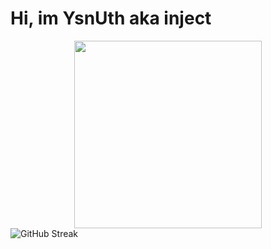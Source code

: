 <h1>
    Hi, im YsnUth aka inject
</h1>
<div id="header" align="center">
  <img src="https://tenor.googleapis.com/v2/media?id=15182526337550176271&format=optimizedgif&client_key=tenor_web&appversion=browser-r20240311-2&access_token=ya29.a0Ad52N3_GePRKTqrAgJTwqXz3fZvWtOhh1BUSUxa_RxHov-3ycwarVqpN7o1DD5eV5HVnkV_mboSsxHnBg44ab0UP4qUlCw1q3lVCZc1o7t7Df2DTD6QpNWOISp2QNsShAsHfNQ9ZlpR0CvRJXZxt3B7Wbi2E2887GgaCgYKAc0SARESFQHGX2Mi3e9nCVm_VQB31j6u4RSWeg0169&key=AIzaSyC-P6_qz3FzCoXGLk6tgitZo4jEJ5mLzD8](https://tenor.googleapis.com/v2/media?id=15182526337550176271&format=optimizedgif&client_key=tenor_web&appversion=browser-r20240311-2&access_token=ya29.a0Ad52N39kfQG9n0eqPcXDb4RqBaArMdAkkB94SvrZtKg-QWZ7Hne3B1pOa1jUtLFUdpucpXACVGGS_CpNlEU6UNNe79qXO3dRiMDYxcQ2KEXEWaYbBRQ3byQJZ6EZNerPJ0RuW_BdkNyXxgDINlnZ0Df20S7ieh4eUQaCgYKAWkSARESFQHGX2MihqWOl71IBcoavrA7YWX77g0169&key=AIzaSyC-P6_qz3FzCoXGLk6tgitZo4jEJ5mLzD8)https://tenor.googleapis.com/v2/media?id=15182526337550176271&format=optimizedgif&client_key=tenor_web&appversion=browser-r20240311-2&access_token=ya29.a0Ad52N39kfQG9n0eqPcXDb4RqBaArMdAkkB94SvrZtKg-QWZ7Hne3B1pOa1jUtLFUdpucpXACVGGS_CpNlEU6UNNe79qXO3dRiMDYxcQ2KEXEWaYbBRQ3byQJZ6EZNerPJ0RuW_BdkNyXxgDINlnZ0Df20S7ieh4eUQaCgYKAWkSARESFQHGX2MihqWOl71IBcoavrA7YWX77g0169&key=AIzaSyC-P6_qz3FzCoXGLk6tgitZo4jEJ5mLzD8" width="300"/>
</div>
<a align="center">
    <img src="http://github-readme-streak-stats.herokuapp.com?user=YsnKey&theme=vue-dark&hide_border=true" alt="GitHub Streak"/>
</a>

